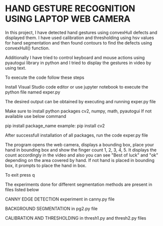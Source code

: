 
# HAND GESTURE RECOGNITION USING LAPTOP WEB CAMERA

In this project, I have detected hand gestures using convexHull defects and displayed them.
I have used calibration and thresholding using hsv values for hand segmentation and then found contours to find the defects using convexHull() function.

Additionally I have tried to control keyboard and mouse actions using pyautogui library in python and I tried to display the gestures in video by using text.


To execute the code follow these steps

Install Visual Studio code editor or use jupyter notebook to execute the python file named exper.py

The desired output can be obtained by executing and running exper.py file

Make sure to install python packages cv2, numpy, math, pyautogui
If not available use below command

pip install package_name example: pip install cv2

After successfull installation of all packages, run the code exper.py file

The program opens the web camera, displays a bounding box, place your hand in bounding box and show the finger count 1, 2, 3, 4, 5. It displays the count accordingly in the video and also you can see "Best of luck" and "ok" depending on the area covered by hand. If not hand is placed in bounding box, it prompts to place the hand in box.

To exit press q

The experiments done for different segmentation methods are present in files listed below

CANNY EDGE DETECTION experiment in canny.py file

BACKGROUND SEGMENTATION in pg2.py file

CALIBRATION AND THRESHOLDING in thresh1.py and thresh2.py files

